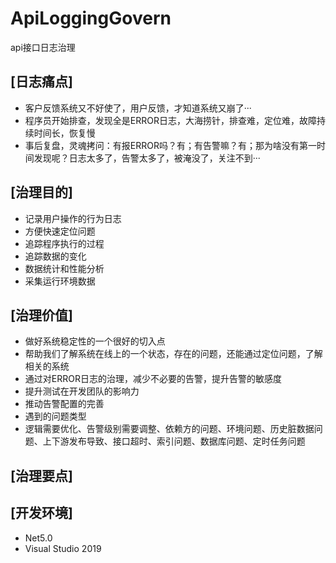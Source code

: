 # ApiLoggingGovern
api接口日志治理


## [日志痛点]
* 客户反馈系统又不好使了，用户反馈，才知道系统又崩了···
* 程序员开始排查，发现全是ERROR日志，大海捞针，排查难，定位难，故障持续时间长，恢复慢
* 事后复盘，灵魂拷问：有报ERROR吗？有；有告警嘛？有；那为啥没有第一时间发现呢？日志太多了，告警太多了，被淹没了，关注不到···

## [治理目的]
* 记录用户操作的行为日志
* 方便快速定位问题
* 追踪程序执行的过程
* 追踪数据的变化
* 数据统计和性能分析
* 采集运行环境数据

## [治理价值]
* 做好系统稳定性的一个很好的切入点
* 帮助我们了解系统在线上的一个状态，存在的问题，还能通过定位问题，了解相关的系统
* 通过对ERROR日志的治理，减少不必要的告警，提升告警的敏感度
* 提升测试在开发团队的影响力
* 推动告警配置的完善
* 遇到的问题类型
* 逻辑需要优化、告警级别需要调整、依赖方的问题、环境问题、历史脏数据问题、上下游发布导致、接口超时、索引问题、数据库问题、定时任务问题


## [治理要点]
 
 

## [开发环境]
* Net5.0
* Visual Studio 2019 

 
 
 